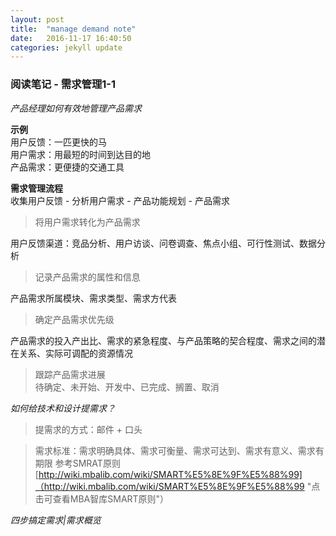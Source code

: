 ```yaml
---
layout: post
title:  "manage demand note"
date:   2016-11-17 16:40:50
categories: jekyll update
---
```


### 阅读笔记 - 需求管理1-1

*产品经理如何有效地管理产品需求*  

**示例**  
用户反馈：一匹更快的马  
用户需求：用最短的时间到达目的地  
产品需求：更便捷的交通工具    

**需求管理流程**  
收集用户反馈 - 分析用户需求 - 产品功能规划 - 产品需求  

> 将用户需求转化为产品需求  

用户反馈渠道：竞品分析、用户访谈、问卷调查、焦点小组、可行性测试、数据分析  
> 记录产品需求的属性和信息  

产品需求所属模块、需求类型、需求方代表  
> 确定产品需求优先级  

产品需求的投入产出比、需求的紧急程度、与产品策略的契合程度、需求之间的潜在关系、实际可调配的资源情况  
> 跟踪产品需求进展    
待确定、未开始、开发中、已完成、搁置、取消  

*如何给技术和设计提需求？*   

> 提需求的方式：邮件 + 口头  

> 需求标准：需求明确具体、需求可衡量、需求可达到、需求有意义、需求有期限
参考SMRAT原则[http://wiki.mbalib.com/wiki/SMART%E5%8E%9F%E5%88%99]（http://wiki.mbalib.com/wiki/SMART%E5%8E%9F%E5%88%99 "点击可查看MBA智库SMART原则"）  

*四步搞定需求|需求概览*
